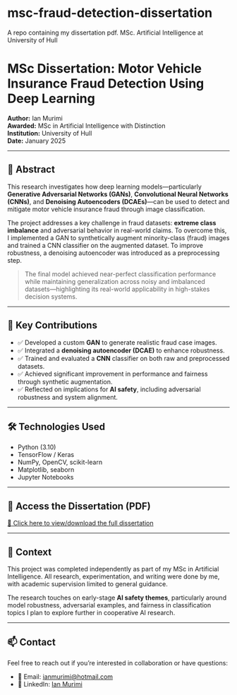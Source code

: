 # msc-fraud-detection-dissertation
A repo containing my dissertation pdf. MSc. Artificial Intelligence at University of Hull

# MSc Dissertation: Motor Vehicle Insurance Fraud Detection Using Deep Learning

**Author:** Ian Murimi  
**Awarded:** MSc in Artificial Intelligence with Distinction  
**Institution:** University of Hull  
**Date:** January 2025

---

## 📘 Abstract

This research investigates how deep learning models—particularly **Generative Adversarial Networks (GANs)**, **Convolutional Neural Networks (CNNs)**, and **Denoising Autoencoders (DCAEs)**—can be used to detect and mitigate motor vehicle insurance fraud through image classification.

The project addresses a key challenge in fraud datasets: **extreme class imbalance** and adversarial behavior in real-world claims. To overcome this, I implemented a GAN to synthetically augment minority-class (fraud) images and trained a CNN classifier on the augmented dataset. To improve robustness, a denoising autoencoder was introduced as a preprocessing step.

> The final model achieved near-perfect classification performance while maintaining generalization across noisy and imbalanced datasets—highlighting its real-world applicability in high-stakes decision systems.

---

## 🧠 Key Contributions

- ✅ Developed a custom **GAN** to generate realistic fraud case images.
- ✅ Integrated a **denoising autoencoder (DCAE)** to enhance robustness.
- ✅ Trained and evaluated a **CNN** classifier on both raw and preprocessed datasets.
- ✅ Achieved significant improvement in performance and fairness through synthetic augmentation.
- ✅ Reflected on implications for **AI safety**, including adversarial robustness and system alignment.

---

## 🛠 Technologies Used

- Python (3.10)
- TensorFlow / Keras
- NumPy, OpenCV, scikit-learn
- Matplotlib, seaborn
- Jupyter Notebooks

---

## 📎 Access the Dissertation (PDF)

[📄 Click here to view/download the full dissertation](./pdf/MSc_Dissertation_IanMurimi.pdf)

---

## 📌 Context

This project was completed independently as part of my MSc in Artificial Intelligence. All research, experimentation, and writing were done by me, with academic supervision limited to general guidance.

The research touches on early-stage **AI safety themes**, particularly around model robustness, adversarial examples, and fairness in classification topics I plan to explore further in cooperative AI research.

---

## 📫 Contact

Feel free to reach out if you’re interested in collaboration or have questions:

- 📧 Email: ianmurimi@hotmail.com
- 💼 LinkedIn: [Ian Murimi](https://www.linkedin.com/in/ianmurimi/)
